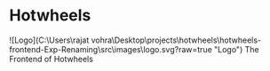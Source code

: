 # Hotwheels

![Logo](C:\Users\rajat vohra\Desktop\projects\hotwheels\hotwheels-frontend-Exp-Renaming\src\images\logo.svg?raw=true "Logo")
The Frontend of Hotwheels
